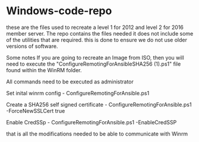 # Windows-code-repo
these are the files used to recreate a level 1 for 2012 and level 2 for 2016 member server. The repo contains the files needed 
it does not include some of the utilities that are required. this is done to ensure we do not use older versions of software.

Some notes
If you are going to recreate an Image from ISO, then you will need to execute the "ConfigureRemotingForAnsibleSHA256 (1).ps1" file found within the WinRM folder.

All commands need to be executed as administrator 

Set inital winrm config - ConfigureRemotingForAnsible.ps1

Create a SHA256 self signed certificate - ConfigureRemotingForAnsible.ps1 -ForceNewSSLCert true

Enable CredSSp - ConfigureRemotingForAnsible.ps1 -EnableCredSSP    

that is all the modifications needed to be able to communicate with Winrm
